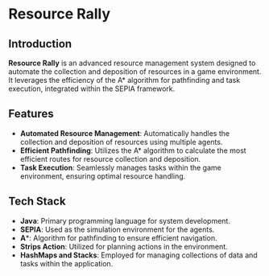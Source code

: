 # Resource Rally

## Introduction
**Resource Rally** is an advanced resource management system designed to automate the collection and deposition of resources in a game environment. It leverages the efficiency of the A* algorithm for pathfinding and task execution, integrated within the SEPIA framework.

## Features
- **Automated Resource Management**: Automatically handles the collection and deposition of resources using multiple agents.
- **Efficient Pathfinding**: Utilizes the A* algorithm to calculate the most efficient routes for resource collection and deposition.
- **Task Execution**: Seamlessly manages tasks within the game environment, ensuring optimal resource handling.

## Tech Stack
- **Java**: Primary programming language for system development.
- **SEPIA**: Used as the simulation environment for the agents.
- **A***: Algorithm for pathfinding to ensure efficient navigation.
- **Strips Action**: Utilized for planning actions in the environment.
- **HashMaps and Stacks**: Employed for managing collections of data and tasks within the application.
